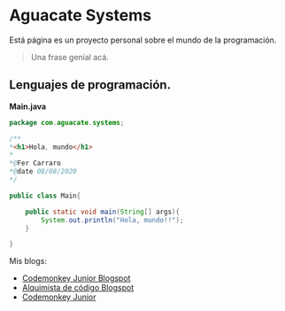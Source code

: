 # Aguacate Systems

Está página es un proyecto personal sobre el mundo de la programación.

> Una frase genial acá.


## Lenguajes de programación.


**Main.java**

```java
package com.aguacate.systems;

/**
*<h1>Hola, mundo</h1>
*
*@Fer Carraro
*@date 08/08/2020
*/

public class Main{

    public static void main(String[] args){
        System.out.println("Hola, mundo!!");
    }

}

```



Mis blogs:

* [Codemonkey Junior Blogspot](http://codemonkeyjunior.blogspot.com/)
* [Alquimista de código Blogspot](https://alquimistadecodigo.blogspot.com/)
* [Codemonkey Junior](https://codemonkeyjunior.wordpress.com/)

